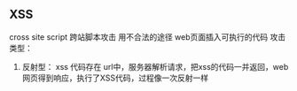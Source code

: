 ## XSS
cross site script 跨站脚本攻击
用不合法的途径 web页面插入可执行的代码
攻击类型：
1. 反射型：
  xss 代码存在 url中，服务器解析请求，把xss的代码一并返回，web网页得到响应，执行了XSS代码，过程像一次反射一样

